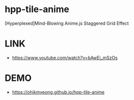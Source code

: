 # hpp-tile-anime
[Hyperplexed]Mind-Blowing Anime.js Staggered Grid Effect

# LINK
* https://www.youtube.com/watch?v=bAwEj_mSzOs

# DEMO
* https://ohikmyeong.github.io/hpp-tile-anime